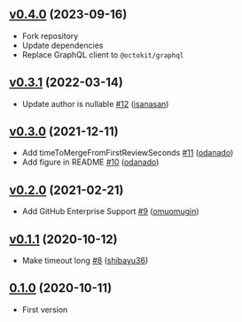 ## [v0.4.0](https://github.com/choco14t/merged-pr-stat/pull/1) (2023-09-16)

* Fork repository
* Update dependencies
* Replace GraphQL client to `@octokit/graphql`

## [v0.3.1](https://github.com/shibayu36/merged-pr-stat/compare/v0.3.0...v0.3.1) (2022-03-14)

* Update author is nullable [#12](https://github.com/shibayu36/merged-pr-stat/pull/12) ([isanasan](https://github.com/isanasan))

## [v0.3.0](https://github.com/shibayu36/merged-pr-stat/compare/v0.2.0...v0.3.0) (2021-12-11)

* Add timeToMergeFromFirstReviewSeconds [#11](https://github.com/shibayu36/merged-pr-stat/pull/11) ([odanado](https://github.com/odanado))
* Add figure in README [#10](https://github.com/shibayu36/merged-pr-stat/pull/10) ([odanado](https://github.com/odanado))

## [v0.2.0](https://github.com/shibayu36/merged-pr-stat/compare/v0.1.1...v0.2.0) (2021-02-21)

* Add GitHub Enterprise Support [#9](https://github.com/shibayu36/merged-pr-stat/pull/9) ([omuomugin](https://github.com/omuomugin))

## [v0.1.1](https://github.com/shibayu36/merged-pr-stat/compare/v0.1.0...v0.1.1) (2020-10-12)

* Make timeout long [#8](https://github.com/shibayu36/merged-pr-stat/pull/8) ([shibayu36](https://github.com/shibayu36))

## [0.1.0](https://github.com/shibayu36/merged-pr-stat/compare/4df61e640fa3...0.1.0) (2020-10-11)

* First version
